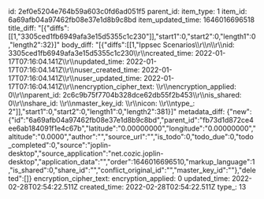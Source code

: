id: 2ef0e5204e764b59a603c0fd6ad051f5
parent_id: 
item_type: 1
item_id: 6a69afb04a97462fb08e37e1d8b9c8bd
item_updated_time: 1646016696518
title_diff: "[{\"diffs\":[[1,\"3305ced1fb6949afa3e15d5355c1c230\"]],\"start1\":0,\"start2\":0,\"length1\":0,\"length2\":32}]"
body_diff: "[{\"diffs\":[[1,\"Ippsec Scenarios\\\r\\\n\\\r\\\nid: 3305ced1fb6949afa3e15d5355c1c230\\\r\\\ncreated_time: 2022-01-17T07:16:04.141Z\\\r\\\nupdated_time: 2022-01-17T07:16:04.141Z\\\r\\\nuser_created_time: 2022-01-17T07:16:04.141Z\\\r\\\nuser_updated_time: 2022-01-17T07:16:04.141Z\\\r\\\nencryption_cipher_text: \\\r\\\nencryption_applied: 0\\\r\\\nparent_id: 2c6c9b75f7704b328dce62db55f2b453\\\r\\\nis_shared: 0\\\r\\\nshare_id: \\\r\\\nmaster_key_id: \\\r\\\nicon: \\\r\\\ntype_: 2\"]],\"start1\":0,\"start2\":0,\"length1\":0,\"length2\":381}]"
metadata_diff: {"new":{"id":"6a69afb04a97462fb08e37e1d8b9c8bd","parent_id":"fb73d1d872ce4ee6ab184091f1e4c67b","latitude":"0.00000000","longitude":"0.00000000","altitude":"0.0000","author":"","source_url":"","is_todo":0,"todo_due":0,"todo_completed":0,"source":"joplin-desktop","source_application":"net.cozic.joplin-desktop","application_data":"","order":1646016696510,"markup_language":1,"is_shared":0,"share_id":"","conflict_original_id":"","master_key_id":""},"deleted":[]}
encryption_cipher_text: 
encryption_applied: 0
updated_time: 2022-02-28T02:54:22.511Z
created_time: 2022-02-28T02:54:22.511Z
type_: 13